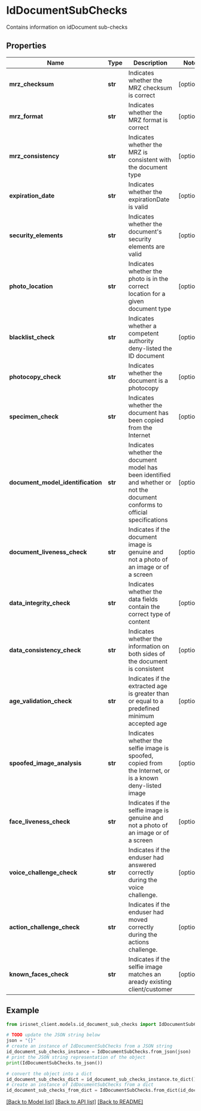 # IdDocumentSubChecks

Contains information on idDocument sub-checks

## Properties

Name | Type | Description | Notes
------------ | ------------- | ------------- | -------------
**mrz_checksum** | **str** | Indicates whether the MRZ checksum is correct | [optional] 
**mrz_format** | **str** | Indicates whether the MRZ format is correct | [optional] 
**mrz_consistency** | **str** | Indicates whether the MRZ is consistent with the document type | [optional] 
**expiration_date** | **str** | Indicates whether the expirationDate is valid | [optional] 
**security_elements** | **str** | Indicates whether the document&#39;s security elements are valid | [optional] 
**photo_location** | **str** | Indicates whether the photo is in the correct location for a given document type | [optional] 
**blacklist_check** | **str** | Indicates whether a competent authority deny-listed the ID document | [optional] 
**photocopy_check** | **str** | Indicates whether the document is a photocopy | [optional] 
**specimen_check** | **str** | Indicates whether the document has been copied from the Internet | [optional] 
**document_model_identification** | **str** | Indicates whether the document model has been identified and whether or not the document conforms to official specifications | [optional] 
**document_liveness_check** | **str** | Indicates if the document image is genuine and not a photo of an image or of a screen | [optional] 
**data_integrity_check** | **str** | Indicates whether the data fields contain the correct type of content | [optional] 
**data_consistency_check** | **str** | Indicates whether the information on both sides of the document is consistent | [optional] 
**age_validation_check** | **str** | Indicates if the extracted age is greater than or equal to a predefined minimum accepted age | [optional] 
**spoofed_image_analysis** | **str** | Indicates whether the selfie image is spoofed, copied from the Internet, or is a known deny-listed image | [optional] 
**face_liveness_check** | **str** | Indicates if the selfie image is genuine and not a photo of an image or of a screen | [optional] 
**voice_challenge_check** | **str** | Indicates if the enduser had answered correctly during the voice challenge. | [optional] 
**action_challenge_check** | **str** | Indicates if the enduser had moved correctly during the actions challenge. | [optional] 
**known_faces_check** | **str** | Indicates if the selfie image matches an aready existing client/customer | [optional] 

## Example

```python
from irisnet_client.models.id_document_sub_checks import IdDocumentSubChecks

# TODO update the JSON string below
json = "{}"
# create an instance of IdDocumentSubChecks from a JSON string
id_document_sub_checks_instance = IdDocumentSubChecks.from_json(json)
# print the JSON string representation of the object
print(IdDocumentSubChecks.to_json())

# convert the object into a dict
id_document_sub_checks_dict = id_document_sub_checks_instance.to_dict()
# create an instance of IdDocumentSubChecks from a dict
id_document_sub_checks_from_dict = IdDocumentSubChecks.from_dict(id_document_sub_checks_dict)
```
[[Back to Model list]](../README.md#documentation-for-models) [[Back to API list]](../README.md#documentation-for-api-endpoints) [[Back to README]](../README.md)


